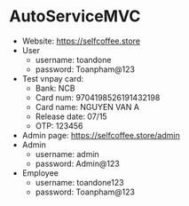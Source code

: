 ﻿# AutoServiceMVC
 - Website: https://selfcoffee.store
 - User
   + username: toandone
   + password: Toanpham@123
 - Test vnpay card:
   + Bank: NCB
   + Card num: 9704198526191432198
   + Card name: NGUYEN VAN A
   + Release date: 07/15
   + OTP: 123456
 - Admin page: https://selfcoffee.store/admin
 - Admin
   + username: admin
   + password: Admin@123
 - Employee
   + username: toandone123
   + password: Toanpham@123
  
   
